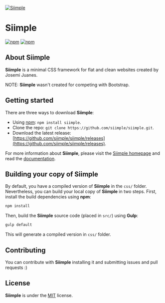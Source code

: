 [![Siimple](http://siimple.github.io/assets/siimple.png)](https://siimple.github.io/)

# Siimple

[![npm](https://img.shields.io/npm/v/siimple.svg?style=flat-square)](https://www.npmjs.com/package/siimple)
[![npm](https://img.shields.io/npm/dt/siimple.svg?style=flat-square)](https://www.npmjs.com/package/siimple)


## About Siimple

**Siimple** is a minimal CSS framework for flat and clean websites created by Josemi Juanes.

NOTE: **Siimple** wasn't created for competing with Bootstrap.

## Getting started

There are three ways to download **Siimple**:

- Using [npm](http://npmjs.org/package/siimple): `npm install siimple`.
- Clone the repo: `git clone https://github.com/siimple/siimple.git`.
- Download the latest release: [https://github.com/siimple/siimple/releases](https://github.com/siimple/siimple/releases).

For more information about **Siimple**, please visit the [Siimple homepage](https://siimple.github.io) and read the [documentation](https://siimple.github.io/docs).

## Building your copy of Siimple

By default, you have a compiled version of **Siimple** in the `css/` folder. Nevertheless, you can build your local copy of **Siimple** in two steps. First, install the build dependencies using **npm**:

```sh
npm install
```

Then, build the **Siimple** source code (placed in `src/`) using **Gulp**:

```sh
gulp default
```

This will generate a compiled version in `css/` folder.


## Contributing

You can contribute with **Siimple** installing it and submitting issues and pull requests :)

## License

**Siimple** is under the [MIT](LICENSE) license.
